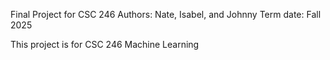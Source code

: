 Final Project for CSC 246
Authors: Nate, Isabel, and Johnny
Term date: Fall 2025

This project is for CSC 246 Machine Learning
